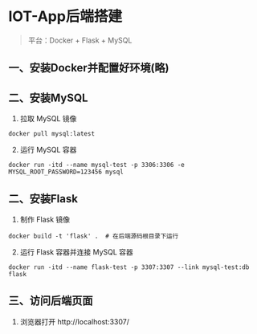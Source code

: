 # IOT-App后端搭建

> 平台：Docker + Flask + MySQL

## 一、安装Docker并配置好环境(略)

## 二、安装MySQL

1. 拉取 MySQL 镜像

```
docker pull mysql:latest
```

2. 运行 MySQL 容器

```
docker run -itd --name mysql-test -p 3306:3306 -e MYSQL_ROOT_PASSWORD=123456 mysql
```

## 二、安装Flask

1. 制作 Flask 镜像

```
docker build -t 'flask' .  # 在后端源码根目录下运行
```

2. 运行 Flask 容器并连接 MySQL 容器

```
docker run -itd --name flask-test -p 3307:3307 --link mysql-test:db flask
```

## 三、访问后端页面

1. 浏览器打开 http://localhost:3307/

